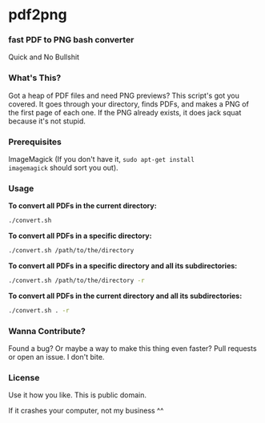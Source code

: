 # pdf2png

### fast PDF to PNG bash converter

Quick and No Bullshit

### What's This?

Got a heap of PDF files and need PNG previews? This script's got you covered. It goes through your directory, finds PDFs, and makes a PNG of the first page of each one. If the PNG already exists, it does jack squat because it's not stupid.

### Prerequisites

ImageMagick (If you don't have it, <code>sudo apt-get install imagemagick</code> should sort you out).

### Usage

<strong>To convert all PDFs in the current directory:</strong>
```bash
./convert.sh
```

<strong>To convert all PDFs in a specific directory:</strong>
```bash
./convert.sh /path/to/the/directory
```

<strong>To convert all PDFs in a specific directory and all its subdirectories:</strong>
```bash
./convert.sh /path/to/the/directory -r
```

<strong>To convert all PDFs in the current directory and all its subdirectories:</strong>
```bash
./convert.sh . -r
```

### Wanna Contribute?

Found a bug? Or maybe a way to make this thing even faster?
Pull requests or open an issue. I don't bite.

### License

Use it how you like. This is public domain. 

If it crashes your computer, not my business ^^